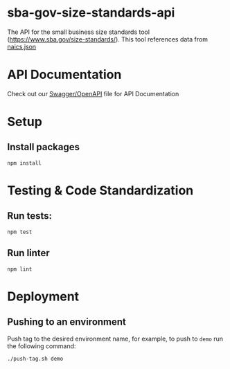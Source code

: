 # sba-gov-size-standards-api
The API for the small business size standards tool (https://www.sba.gov/size-standards/). This tool references data from [naics.json](./src/naics.json)

# API Documentation

Check out our [Swagger/OpenAPI](./swagger.yml) file for API Documentation

# Setup

## Install packages
```
npm install
```

# Testing & Code Standardization

## Run tests:
```
npm test
```

## Run linter
```
npm lint
```

# Deployment

## Pushing to an environment
Push tag to the desired environment name, for example, to push to `demo` run the following command:
```
./push-tag.sh demo 
```
